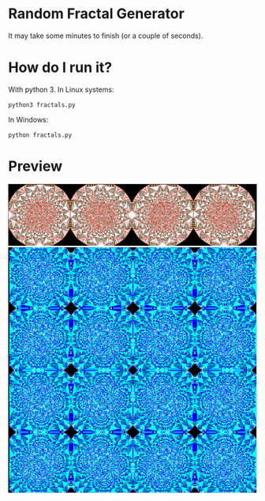 # Random Fractal Generator
It may take some minutes to finish (or a couple of seconds). 

# How do I run it? 
With python 3. 
In Linux systems:
```
python3 fractals.py
```

In Windows:
```
python fractals.py
```

# Preview
![alt text](media/fractal1.png)
![alt text](media/fractal2.png)
